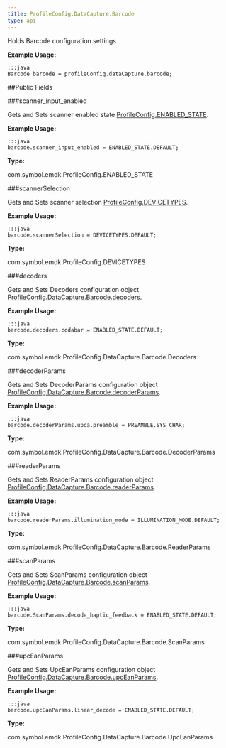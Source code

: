 ```yaml
---
title: ProfileConfig.DataCapture.Barcode
type: api
---
```



Holds Barcode configuration settings
 
 

**Example Usage:**
	
	:::java	
	Barcode barcode = profileConfig.dataCapture.barcode;


##Public Fields

###scanner_input_enabled

Gets and Sets scanner enabled state  [ ProfileConfig.ENABLED_STATE](../ProfileConfig-ENABLED_STATE).
 
 

**Example Usage:**
	
	:::java	
	barcode.scanner_input_enabled = ENABLED_STATE.DEFAULT;


**Type:**

com.symbol.emdk.ProfileConfig.ENABLED_STATE

###scannerSelection

Gets and Sets scanner selection [ ProfileConfig.DEVICETYPES](../ProfileConfig-DEVICETYPES).
 
 

**Example Usage:**
	
	:::java	
	barcode.scannerSelection = DEVICETYPES.DEFAULT;


**Type:**

com.symbol.emdk.ProfileConfig.DEVICETYPES

###decoders

Gets and Sets Decoders configuration object [ ProfileConfig.DataCapture.Barcode.decoders](../ProfileConfig-DataCapture-Barcode#decoders).
 
 

**Example Usage:**
	
	:::java	
	barcode.decoders.codabar = ENABLED_STATE.DEFAULT;


**Type:**

com.symbol.emdk.ProfileConfig.DataCapture.Barcode.Decoders

###decoderParams

Gets and Sets DecoderParams configuration object [ ProfileConfig.DataCapture.Barcode.decoderParams](../ProfileConfig-DataCapture-Barcode#decoderparams).
 
 

**Example Usage:**
	
	:::java	
	barcode.decoderParams.upca.preamble = PREAMBLE.SYS_CHAR;


**Type:**

com.symbol.emdk.ProfileConfig.DataCapture.Barcode.DecoderParams

###readerParams

Gets and Sets ReaderParams configuration object [ ProfileConfig.DataCapture.Barcode.readerParams](../ProfileConfig-DataCapture-Barcode#readerparams).
 
 

**Example Usage:**
	
	:::java	
	barcode.readerParams.illumination_mode = ILLUMINATION_MODE.DEFAULT;


**Type:**

com.symbol.emdk.ProfileConfig.DataCapture.Barcode.ReaderParams

###scanParams

Gets and Sets ScanParams configuration object [ ProfileConfig.DataCapture.Barcode.scanParams](../ProfileConfig-DataCapture-Barcode#scanparams).
 
 

**Example Usage:**
	
	:::java	
	barcode.ScanParams.decode_haptic_feedback = ENABLED_STATE.DEFAULT;


**Type:**

com.symbol.emdk.ProfileConfig.DataCapture.Barcode.ScanParams

###upcEanParams

Gets and Sets UpcEanParams configuration object [ ProfileConfig.DataCapture.Barcode.upcEanParams](../ProfileConfig-DataCapture-Barcode#upceanparams).
 
 

**Example Usage:**
	
	:::java	
	barcode.upcEanParams.linear_decode = ENABLED_STATE.DEFAULT;


**Type:**

com.symbol.emdk.ProfileConfig.DataCapture.Barcode.UpcEanParams

